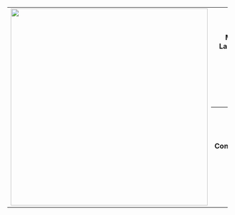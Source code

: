 <div id="header" align="left">
  
</div>

<table>
  <tbody>
    <tr>
      <td rowspan="5">
        <img src="https://github.com/erinnmclaughlin/erinnmclaughlin/assets/22223146/4429e53e-8f00-4b2f-a9db-84a97e2d7469" height="450" />
      </td>
    </tr>
    <tr>
      <th>My Top Languages</th>
    </tr>
    <tr>
      <td align="center">
        <img src="https://github-readme-stats.vercel.app/api/top-langs/?username=erinnmclaughlin&hide_border=true&hide_title=true" />
      </td>
    </tr>
    <tr>
      <th>My Contributions</th>
    </tr>
    <tr>
      <td align="center">
        <img src="https://github-readme-stats.vercel.app/api?username=erinnmclaughlin&count_private=true&include_all_commits=true&show_icons=true&hide_border=true&hide_title=true" />
      </td>
    </tr>
  </tbody>
</table>




